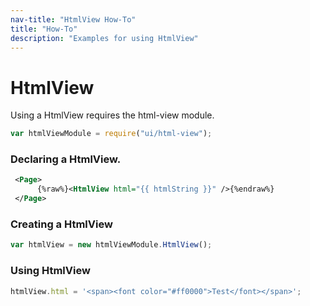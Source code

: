 ```yaml
---
nav-title: "HtmlView How-To"
title: "How-To"
description: "Examples for using HtmlView"
---
```

# HtmlView
Using a HtmlView requires the html-view module.
``` JavaScript
var htmlViewModule = require("ui/html-view");
```
### Declaring a HtmlView.
``` XML
 <Page>
      {%raw%}<HtmlView html="{{ htmlString }}" />{%endraw%}
 </Page>
```
### Creating a HtmlView
``` JavaScript
var htmlView = new htmlViewModule.HtmlView();
```
### Using HtmlView
``` JavaScript
htmlView.html = '<span><font color="#ff0000">Test</font></span>';
```
